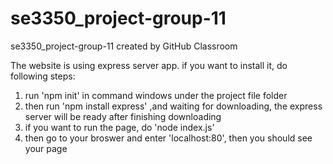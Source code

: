 # se3350_project-group-11
se3350_project-group-11 created by GitHub Classroom

The website is using express server app.
if you want to install it, do following steps:

1. run   'npm init'    in command windows under the project file folder
2. then run    'npm install express'    ,and waiting for downloading, the express server will be ready after finishing downloading
3. if you want to run the page, do    'node index.js' 
4. then go to your broswer and enter 'localhost:80', then you should see your page
